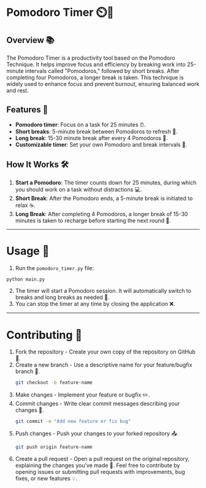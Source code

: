 # Pomodoro Timer ⏲️🍅

## Overview 📚
The Pomodoro Timer is a productivity tool based on the Pomodoro Technique. It helps improve focus and efficiency by breaking work into 25-minute intervals called "Pomodoros," followed by short breaks. After completing four Pomodoros, a longer break is taken. This technique is widely used to enhance focus and prevent burnout, ensuring balanced work and rest.

## Features 🚀
- **Pomodoro timer**: Focus on a task for 25 minutes ⏰.
- **Short breaks**: 5-minute break between Pomodoros to refresh 🧘.
- **Long break**: 15-30 minute break after every 4 Pomodoros 🛌.
- **Customizable timer**: Set your own Pomodoro and break intervals 🔧.

## How It Works 🛠️
1. **Start a Pomodoro**: The timer counts down for 25 minutes, during which you should work on a task without distractions 💻.
2. **Short Break**: After the Pomodoro ends, a 5-minute break is initiated to relax ☕.
3. **Long Break**: After completing 4 Pomodoros, a longer break of 15-30 minutes is taken to recharge before starting the next round 🧠.

---

# Usage 📲
1. Run the `pomodoro_timer.py` file:
```bash
python main.py
```
2. The timer will start a Pomodoro session. It will automatically switch to breaks and long breaks as needed 🔄.
3. You can stop the timer at any time by closing the application ❌.

---

# Contributing 🤝

1. Fork the repository - Create your own copy of the repository on GitHub 🍴.
2. Create a new branch - Use a descriptive name for your feature/bugfix branch 🌱.
    ```bash
    git checkout -b feature-name
    ```
3. Make changes - Implement your feature or bugfix ✏️.
4. Commit changes - Write clear commit messages describing your changes 📜.
    ```bash
    git commit -m "Add new feature or fix bug"
    ```
5. Push changes - Push your changes to your forked repository 📤.
    ```bash
    git push origin feature-name
    ```
6. Create a pull request - Open a pull request on the original repository, explaining the changes you've made 🔄.
Feel free to contribute by opening issues or submitting pull requests with improvements, bug fixes, or new features 💡.

